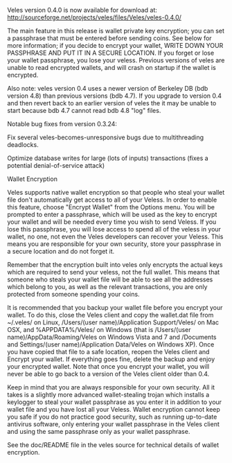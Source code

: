Veles version 0.4.0 is now available for download at:
http://sourceforge.net/projects/veles/files/Veles/veles-0.4.0/

The main feature in this release is wallet private key encryption;
you can set a passphrase that must be entered before sending coins.
See below for more information; if you decide to encrypt your wallet,
WRITE DOWN YOUR PASSPHRASE AND PUT IT IN A SECURE LOCATION. If you
forget or lose your wallet passphrase, you lose your veless.
Previous versions of veles are unable to read encrypted wallets,
and will crash on startup if the wallet is encrypted.

Also note: veles version 0.4 uses a newer version of Berkeley DB
(bdb version 4.8) than previous versions (bdb 4.7). If you upgrade
to version 0.4 and then revert back to an earlier version of veles
the it may be unable to start because bdb 4.7 cannot read bdb 4.8
"log" files.


Notable bug fixes from version 0.3.24:

Fix several veles-becomes-unresponsive bugs due to multithreading
deadlocks.

Optimize database writes for large (lots of inputs) transactions
(fixes a potential denial-of-service attack)


Wallet Encryption

Veles supports native wallet encryption so that people who steal your
wallet file don't automatically get access to all of your Veless.
In order to enable this feature, choose "Encrypt Wallet" from the
Options menu.  You will be prompted to enter a passphrase, which
will be used as the key to encrypt your wallet and will be needed
every time you wish to send Veless.  If you lose this passphrase,
you will lose access to spend all of the veless in your wallet,
no one, not even the Veles developers can recover your Veless.
This means you are responsible for your own security, store your
passphrase in a secure location and do not forget it.

Remember that the encryption built into veles only encrypts the
actual keys which are required to send your veless, not the full
wallet.  This means that someone who steals your wallet file will
be able to see all the addresses which belong to you, as well as the
relevant transactions, you are only protected from someone spending
your coins.

It is recommended that you backup your wallet file before you
encrypt your wallet.  To do this, close the Veles client and
copy the wallet.dat file from ~/.veles/ on Linux, /Users/(user
name)/Application Support/Veles/ on Mac OSX, and %APPDATA%/Veles/
on Windows (that is /Users/(user name)/AppData/Roaming/Veles on
Windows Vista and 7 and /Documents and Settings/(user name)/Application
Data/Veles on Windows XP).  Once you have copied that file to a
safe location, reopen the Veles client and Encrypt your wallet.
If everything goes fine, delete the backup and enjoy your encrypted
wallet.  Note that once you encrypt your wallet, you will never be
able to go back to a version of the Veles client older than 0.4.

Keep in mind that you are always responsible for your own security.
All it takes is a slightly more advanced wallet-stealing trojan which
installs a keylogger to steal your wallet passphrase as you enter it
in addition to your wallet file and you have lost all your Veless.
Wallet encryption cannot keep you safe if you do not practice
good security, such as running up-to-date antivirus software, only
entering your wallet passphrase in the Veles client and using the
same passphrase only as your wallet passphrase.

See the doc/README file in the veles source for technical details
of wallet encryption.
